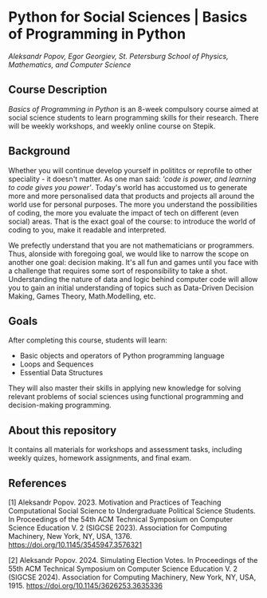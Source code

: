 # Python for Social Sciences | Basics of Programming in Python 

_Aleksandr Popov, Egor Georgiev, St. Petersburg School of Physics, Mathematics, and Computer Science_

## Course Description

_Basics of Programming in Python_ is an 8-week compulsory course aimed at social science students to learn programming skills for their research. There will be weekly workshops, and weekly online course on Stepik. 

## Background 

Whether you will continue develop yourself in polititcs or reprofile to other speciality - it doesn't matter. As one man said: *'code is power, and learning to code gives you power'*. Today's world has accustomed us to generate more and more personalised data that products and projects all around the world use for personal purposes. The more you understand the possibilities of coding, the more you evaluate the impact of tech on different (even social) areas. That is the exact goal of the course: to introduce the world of coding to you, make it readable and interpreted.

We prefectly understand that you are not mathematicians or programmers. Thus, alonside with foregoing goal, we would like to narrow the scope on another one goal: decision making. It's all fun and games until you face with a challenge that requires some sort of responsibility to take a shot. Understanding the nature of data and logic behind computer code will allow you to gain an initial understanding of topics such as Data-Driven Decision Making, Games Theory, Math.Modelling, etc.

## Goals

After completing this course, students will learn:
* Basic objects and operators of Python programming language
* Loops and Sequences
* Essential Data Structures

They will also master their skills in applying new knowledge for solving relevant problems of social sciences using functional programming and decision-making programming.

## About this repository

It contains all materials for workshops and assessment tasks, including weekly quizes, homework assignments, and final exam. 

## References

[1] Aleksandr Popov. 2023. Motivation and Practices of Teaching Computational Social Science to Undergraduate Political Science Students. In Proceedings of the 54th ACM Technical Symposium on Computer Science Education V. 2 (SIGCSE 2023). Association for Computing Machinery, New York, NY, USA, 1376. https://doi.org/10.1145/3545947.3576321 

[2] Aleksandr Popov. 2024. Simulating Election Votes. In Proceedings of the 55th ACM Technical Symposium on Computer Science Education V. 2 (SIGCSE 2024). Association for Computing Machinery, New York, NY, USA, 1915. https://doi.org/10.1145/3626253.3635336 

